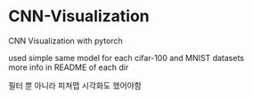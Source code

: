 # CNN-Visualization
CNN Visualization with pytorch

used simple same model for each cifar-100 and MNIST datasets  
more info in README of each dir

필터 뿐 아니라 피쳐맵 시각화도 했어야함
